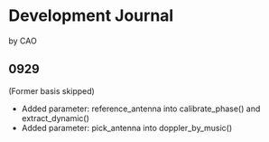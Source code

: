 # Development Journal
by CAO

## 0929
(Former basis skipped)
- Added parameter: reference_antenna into calibrate_phase() and extract_dynamic()
- Added parameter: pick_antenna into doppler_by_music()
